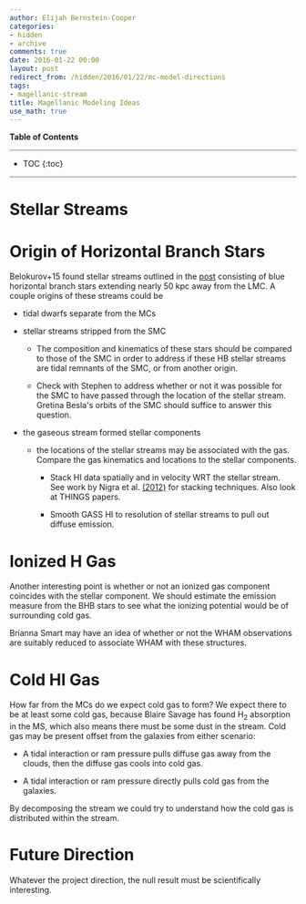 ```yaml
---
author: Elijah Bernstein-Cooper
categories:
- hidden
- archive
comments: true
date: 2016-01-22 00:00
layout: post
redirect_from: /hidden/2016/01/22/mc-model-directions
tags:
- magellanic-stream
title: Magellanic Modeling Ideas
use_math: true
---
```


**Table of Contents**

<hr style="height:2px; background-color:#b6b6b6"/>

* TOC
{:toc}

<hr style="height:2px; background-color:#b6b6b6"/>



# Stellar Streams

# Origin of Horizontal Branch Stars

Belokurov+15 found stellar streams outlined in the
[post](/hidden/2016/01/21/lmc-stellar-streams/) consisting of blue horizontal
branch stars extending nearly 50 kpc away from the LMC. A couple origins of
these streams could be

+ tidal dwarfs separate from the MCs

+ stellar streams stripped from the SMC

  + The composition and kinematics of these stars should be compared to those of
    the SMC in order to address if these HB stellar streams are tidal remnants
    of the SMC, or from another origin.

  + Check with Stephen to address whether or not it was possible for the SMC to
    have passed through the location of the stellar stream. Gretina Besla's
    orbits of the SMC should suffice to answer this question.

+ the gaseous stream formed stellar components

  + the locations of the stellar streams may be associated with the gas.
      Compare the gas kinematics and locations to the stellar components.

    + Stack HI data spatially and in velocity WRT the stellar stream. See work
        by Nigra et al.
        [(2012)](http://adsabs.harvard.edu/abs/2012ApJ...760...48N) for
        stacking techniques. Also look at THINGS papers.

    + Smooth GASS HI to resolution of stellar streams to pull out diffuse
        emission.

# Ionized H Gas

Another interesting point is whether or not an ionized gas component coincides
with the stellar component. We should estimate the emission measure from
the BHB stars to see what the ionizing potential would be of surrounding
cold gas.

Brianna Smart may have an idea of whether or not the WHAM observations are
suitably reduced to associate WHAM with these structures.

# Cold HI Gas

How far from the MCs do we expect cold gas to form? We expect there to be at
least some cold gas, because Blaire Savage has found H$_2$ absorption in the MS,
which also means there must be some dust in the stream.  Cold gas may be present
offset from the galaxies from either scenario:

+ A tidal interaction or ram pressure pulls diffuse gas away from
    the clouds, then the diffuse gas cools into cold gas.

+ A tidal interaction or ram pressure directly pulls cold gas from the
    galaxies.

By decomposing the stream we could try to understand how the cold gas is
distributed within the stream.

# Future Direction

Whatever the project direction, the null result must be scientifically
interesting.
